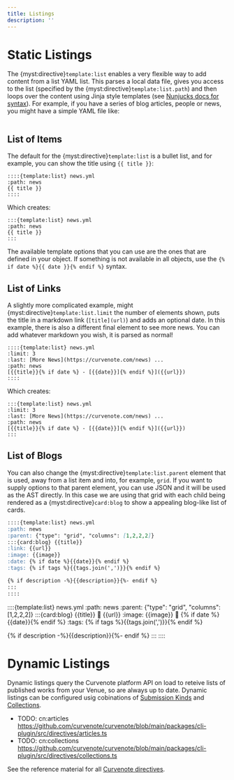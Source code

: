```yaml
---
title: Listings
description: ''
---
```


# Static Listings

The {myst:directive}`template:list` enables a very flexible way to add content from a list YAML list. This parses a local data file, gives you access to the list (specified by the {myst:directive}`template:list.path`) and then loops over the content using Jinja style templates (see [Nunjucks docs for syntax](https://mozilla.github.io/nunjucks/templating.html)).
For example, if you have a series of blog articles, people or news, you might have a simple YAML file like:

```{literalinclude} news.yml

```

## List of Items

The default for the {myst:directive}`template:list` is a bullet list, and for example, you can show the title using `{{ title }}`:

```
::::{template:list} news.yml
:path: news
{{ title }}
::::
```

Which creates:

```{div .framed}
:::{template:list} news.yml
:path: news
{{ title }}
:::
```

The available template options that you can use are the ones that are defined in your object. If something is not available in all objects, use the `{% if date %}{{ date }}{% endif %}` syntax.

## List of Links

A slightly more complicated example, might {myst:directive}`template:list.limit` the number of elements shown, puts the title in a markdown link (`[title](url)`) and adds an optional date. In this example, there is also a different final element to see more news. You can add whatever markdown you wish, it is parsed as normal!

```
::::{template:list} news.yml
:limit: 3
:last: [More News](https://curvenote.com/news) ...
:path: news
[{{title}}{% if date %} - [{{date}}]{% endif %}]({{url}})
::::
```

Which creates:

```{div .framed}
:::{template:list} news.yml
:limit: 3
:last: [More News](https://curvenote.com/news) ...
:path: news
[{{title}}{% if date %} - [{{date}}]{% endif %}]({{url}})
:::
```

## List of Blogs

You can also change the {myst:directive}`template:list.parent` element that is used, away from a list item and into, for example, `grid`. If you want to supply options to that parent element, you can use JSON and it will be used as the AST directly. In this case we are using that grid with each child being rendered as a {myst:directive}`card:blog` to show a appealing blog-like list of cards.

```markdown
::::{template:list} news.yml
:path: news
:parent: {"type": "grid", "columns": [1,2,2,2]}
:::{card:blog} {{title}}
:link: {{url}}
:image: {{image}}
:date: {% if date %}{{date}}{% endif %}
:tags: {% if tags %}{{tags.join(',')}}{% endif %}

{% if description -%}{{description}}{%- endif %}
:::
::::
```

::::{template:list} news.yml
:path: news
:parent: {"type": "grid", "columns": [1,2,2,2]}
:::{card:blog} {{title}}
:link: {{url}}
:image: {{image}}
:date: {% if date %}{{date}}{% endif %}
:tags: {% if tags %}{{tags.join(',')}}{% endif %}

{% if description -%}{{description}}{%- endif %}
:::
::::

# Dynamic Listings

Dynamic listings query the Curvenote platform API on load to reteive lists of published works from your Venue, so are always up to date. Dynamic listings can be configured usig cobinations of [Submission Kinds](/kinds) and [Collections](/collections).

- TODO: cn:articles https://github.com/curvenote/curvenote/blob/main/packages/cli-plugin/src/directives/articles.ts
- TODO: cn:collections https://github.com/curvenote/curvenote/blob/main/packages/cli-plugin/src/directives/collections.ts

See the reference material for all [Curvenote directives](directives).
